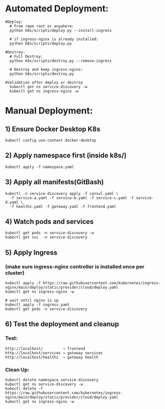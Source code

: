 # Automated Deployment:
```
#Deploy:
  # From repo root or anywhere:
  python k8s/scripts/deploy.py --install-ingress

  # if ingress-nginx is already installed:
  python k8s/scripts/deploy.py

#Destroy:
  # Full Destroy:
  python k8s/scripts/destroy.py --remove-ingress

  # Destroy and keep ingress-nginx:
  python k8s/scripts/destroy.py

#Validation after deploy or destroy
  kubectl get ns service-discovery -w
  kubectl get ns ingress-nginx -w
```

# Manual Deployment:
## 1) Ensure Docker Desktop K8s
```
kubectl config use-context docker-desktop
```
## 2) Apply namespace first (inside k8s/)
```
kubectl apply -f namespace.yaml
```
## 3) Apply all manifests(GitBash)
```
kubectl -n service-discovery apply -f consul.yaml \
  -f service-a.yaml -f service-b.yaml -f service-c.yaml -f service-d.yaml \
  -f healthz.yaml -f gateway.yaml -f frontend.yaml
```
## 4) Watch pods and services
```
kubectl get pods -n service-discovery -w
kubectl get svc  -n service-discovery
```
## 5) Apply Ingress
### (make sure ingress-nginx controller is installed once per cluster)
```
kubectl apply -f https://raw.githubusercontent.com/kubernetes/ingress-nginx/main/deploy/static/provider/cloud/deploy.yaml
kubectl get ns ingress-nginx -w

# wait until nginx is up
kubectl apply -f ingress.yaml
kubectl get pods -n service-discovery
```
## 6) Test the deployment and cleanup
### Test:
```
http://localhost/         → frontend
http://localhost/services → gateway services
http://localhost/healthz  → gateway health
```
### Clean Up:
```
kubectl delete namespace service-discovery
kubectl get ns service-discovery -w
kubectl delete -f https://raw.githubusercontent.com/kubernetes/ingress-nginx/main/deploy/static/provider/cloud/deploy.yaml
kubectl get ns ingress-nginx -w
```
